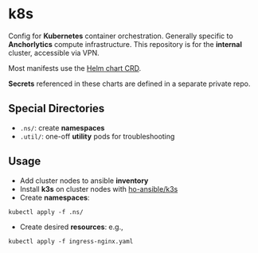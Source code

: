 # k8s
Config for **Kubernetes** container orchestration.
Generally specific to **Anchorlytics** compute infrastructure.
This repository is for the **internal** cluster, accessible via VPN.

Most manifests use the [Helm chart CRD](https://rancher.com/docs/k3s/latest/en/helm/).

**Secrets** referenced in these charts are defined in a separate private repo.

## Special Directories
+ `.ns/`: create **namespaces**
+ `.util/`: one-off **utility** pods for troubleshooting

## Usage
+ Add cluster nodes to ansible **inventory**
+ Install **k3s** on cluster nodes with [ho-ansible/k3s](https://github.com/ho-ansible/k3s)
+ Create **namespaces**:
```
kubectl apply -f .ns/
```
+ Create desired **resources**: e.g., 
```
kubectl apply -f ingress-nginx.yaml
```

